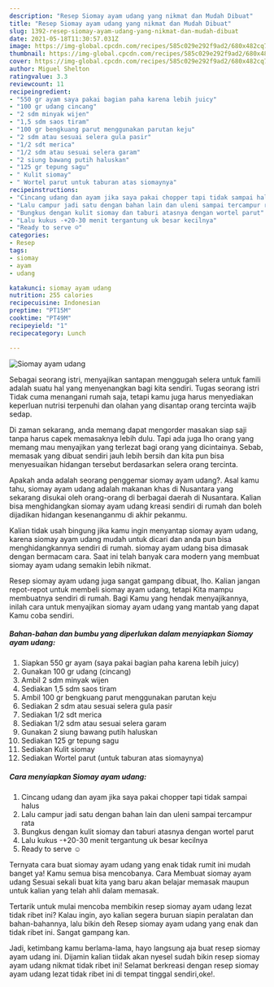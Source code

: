 ```yaml
---
description: "Resep Siomay ayam udang yang nikmat dan Mudah Dibuat"
title: "Resep Siomay ayam udang yang nikmat dan Mudah Dibuat"
slug: 1392-resep-siomay-ayam-udang-yang-nikmat-dan-mudah-dibuat
date: 2021-05-18T11:30:57.031Z
image: https://img-global.cpcdn.com/recipes/585c029e292f9ad2/680x482cq70/siomay-ayam-udang-foto-resep-utama.jpg
thumbnail: https://img-global.cpcdn.com/recipes/585c029e292f9ad2/680x482cq70/siomay-ayam-udang-foto-resep-utama.jpg
cover: https://img-global.cpcdn.com/recipes/585c029e292f9ad2/680x482cq70/siomay-ayam-udang-foto-resep-utama.jpg
author: Miguel Shelton
ratingvalue: 3.3
reviewcount: 11
recipeingredient:
- "550 gr ayam saya pakai bagian paha karena lebih juicy"
- "100 gr udang cincang"
- "2 sdm minyak wijen"
- "1,5 sdm saos tiram"
- "100 gr bengkuang parut menggunakan parutan keju"
- "2 sdm atau sesuai selera gula pasir"
- "1/2 sdt merica"
- "1/2 sdm atau sesuai selera garam"
- "2 siung bawang putih haluskan"
- "125 gr tepung sagu"
- " Kulit siomay"
- " Wortel parut untuk taburan atas siomaynya"
recipeinstructions:
- "Cincang udang dan ayam jika saya pakai chopper tapi tidak sampai halus"
- "Lalu campur jadi satu dengan bahan lain dan uleni sampai tercampur rata"
- "Bungkus dengan kulit siomay dan taburi atasnya dengan wortel parut"
- "Lalu kukus -+20-30 menit tergantung uk besar kecilnya"
- "Ready to serve ☺️"
categories:
- Resep
tags:
- siomay
- ayam
- udang

katakunci: siomay ayam udang 
nutrition: 255 calories
recipecuisine: Indonesian
preptime: "PT15M"
cooktime: "PT49M"
recipeyield: "1"
recipecategory: Lunch

---
```



![Siomay ayam udang](https://img-global.cpcdn.com/recipes/585c029e292f9ad2/680x482cq70/siomay-ayam-udang-foto-resep-utama.jpg)

Sebagai seorang istri, menyajikan santapan menggugah selera untuk famili adalah suatu hal yang menyenangkan bagi kita sendiri. Tugas seorang istri Tidak cuma menangani rumah saja, tetapi kamu juga harus menyediakan keperluan nutrisi terpenuhi dan olahan yang disantap orang tercinta wajib sedap.

Di zaman  sekarang, anda memang dapat mengorder masakan siap saji tanpa harus capek memasaknya lebih dulu. Tapi ada juga lho orang yang memang mau menyajikan yang terlezat bagi orang yang dicintainya. Sebab, memasak yang dibuat sendiri jauh lebih bersih dan kita pun bisa menyesuaikan hidangan tersebut berdasarkan selera orang tercinta. 



Apakah anda adalah seorang penggemar siomay ayam udang?. Asal kamu tahu, siomay ayam udang adalah makanan khas di Nusantara yang sekarang disukai oleh orang-orang di berbagai daerah di Nusantara. Kalian bisa menghidangkan siomay ayam udang kreasi sendiri di rumah dan boleh dijadikan hidangan kesenanganmu di akhir pekanmu.

Kalian tidak usah bingung jika kamu ingin menyantap siomay ayam udang, karena siomay ayam udang mudah untuk dicari dan anda pun bisa menghidangkannya sendiri di rumah. siomay ayam udang bisa dimasak dengan bermacam cara. Saat ini telah banyak cara modern yang membuat siomay ayam udang semakin lebih nikmat.

Resep siomay ayam udang juga sangat gampang dibuat, lho. Kalian jangan repot-repot untuk membeli siomay ayam udang, tetapi Kita mampu membuatnya sendiri di rumah. Bagi Kamu yang hendak menyajikannya, inilah cara untuk menyajikan siomay ayam udang yang mantab yang dapat Kamu coba sendiri.

<!--inarticleads1-->

##### Bahan-bahan dan bumbu yang diperlukan dalam menyiapkan Siomay ayam udang:

1. Siapkan 550 gr ayam (saya pakai bagian paha karena lebih juicy)
1. Gunakan 100 gr udang (cincang)
1. Ambil 2 sdm minyak wijen
1. Sediakan 1,5 sdm saos tiram
1. Ambil 100 gr bengkuang parut menggunakan parutan keju
1. Sediakan 2 sdm atau sesuai selera gula pasir
1. Sediakan 1/2 sdt merica
1. Sediakan 1/2 sdm atau sesuai selera garam
1. Gunakan 2 siung bawang putih haluskan
1. Sediakan 125 gr tepung sagu
1. Sediakan  Kulit siomay
1. Sediakan  Wortel parut (untuk taburan atas siomaynya)




<!--inarticleads2-->

##### Cara menyiapkan Siomay ayam udang:

1. Cincang udang dan ayam jika saya pakai chopper tapi tidak sampai halus
1. Lalu campur jadi satu dengan bahan lain dan uleni sampai tercampur rata
1. Bungkus dengan kulit siomay dan taburi atasnya dengan wortel parut
1. Lalu kukus -+20-30 menit tergantung uk besar kecilnya
1. Ready to serve ☺️




Ternyata cara buat siomay ayam udang yang enak tidak rumit ini mudah banget ya! Kamu semua bisa mencobanya. Cara Membuat siomay ayam udang Sesuai sekali buat kita yang baru akan belajar memasak maupun untuk kalian yang telah ahli dalam memasak.

Tertarik untuk mulai mencoba membikin resep siomay ayam udang lezat tidak ribet ini? Kalau ingin, ayo kalian segera buruan siapin peralatan dan bahan-bahannya, lalu bikin deh Resep siomay ayam udang yang enak dan tidak ribet ini. Sangat gampang kan. 

Jadi, ketimbang kamu berlama-lama, hayo langsung aja buat resep siomay ayam udang ini. Dijamin kalian tiidak akan nyesel sudah bikin resep siomay ayam udang nikmat tidak ribet ini! Selamat berkreasi dengan resep siomay ayam udang lezat tidak ribet ini di tempat tinggal sendiri,oke!.

